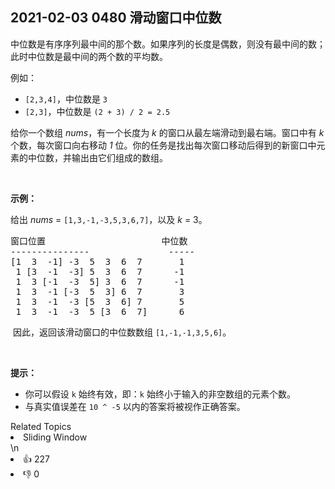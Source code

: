 ## 2021-02-03 0480 滑动窗口中位数

<p>中位数是有序序列最中间的那个数。如果序列的长度是偶数，则没有最中间的数；此时中位数是最中间的两个数的平均数。</p>

<p>例如：</p>

<ul>
	<li><code>[2,3,4]</code>，中位数是 <code>3</code></li>
	<li><code>[2,3]</code>，中位数是 <code>(2 + 3) / 2 = 2.5</code></li>
</ul>

<p>给你一个数组 <em>nums</em>，有一个长度为 <em>k</em> 的窗口从最左端滑动到最右端。窗口中有 <em>k</em> 个数，每次窗口向右移动 <em>1</em> 位。你的任务是找出每次窗口移动后得到的新窗口中元素的中位数，并输出由它们组成的数组。</p>

<p> </p>

<p><strong>示例：</strong></p>

<p>给出 <em>nums</em> = <code>[1,3,-1,-3,5,3,6,7]</code>，以及 <em>k</em> = 3。</p>

<pre>
窗口位置                      中位数
---------------               -----
[1  3  -1] -3  5  3  6  7       1
 1 [3  -1  -3] 5  3  6  7      -1
 1  3 [-1  -3  5] 3  6  7      -1
 1  3  -1 [-3  5  3] 6  7       3
 1  3  -1  -3 [5  3  6] 7       5
 1  3  -1  -3  5 [3  6  7]      6
</pre>

<p> 因此，返回该滑动窗口的中位数数组 <code>[1,-1,-1,3,5,6]</code>。</p>

<p> </p>

<p><strong>提示：</strong></p>

<ul>
	<li>你可以假设 <code>k</code> 始终有效，即：<code>k</code> 始终小于输入的非空数组的元素个数。</li>
	<li>与真实值误差在 <code>10 ^ -5</code> 以内的答案将被视作正确答案。</li>
</ul>
<div><div>Related Topics</div><div><li>Sliding Window</li></div></div>\n<div><li>👍 227</li><li>👎 0</li></div>